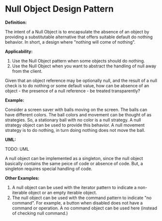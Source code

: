 # Null Object Design Pattern

**Definition:**

The intent of a Null Object is to encapsulate the absence of an object by
providing a substitutable alternative that offers suitable default do nothing
behavior. In short, a design where "nothing will come of nothing".

**Applicability:**

1. Use the Null Object pattern when some objects should do nothing.
2. Use the Null Object when you want to abstract the handling of null
away from the client.

Given that an object reference may be optionally null, and the result of a
null check is to do nothing or some default value, how can be absence
of an object - the presence of a null reference - be treated transparently?

**Example:**

Consider a screen saver with balls moving on the screen. The balls can have
different colors. The ball colors and movement can be thought of as strategies.
So, a stationary ball with no color is a null strategy. A null strategy object
can be used to provide this behavior. A null movement strategy is to do nothing,
in turn doing nothing does not move the ball.

**UML:**

TODO: UML


A null object can be implemented as a singleton, since the null object basically
contains the same peice of code or absence of code. But, a singleton requires
special handling of code.

**Other Examples:**

1. A null object can be used with the iterator pattern to indicate a non-iterable
object or an empty iterable object.
2. The null object can be used with the command pattern to indicate "no command".
For example, a button when disabled does not have a command or operation.
A no command object can be used here (instead of checking null command.)



